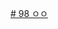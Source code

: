[# 98
ㅇㅇ](https://img.shields.io/badge/java-%23ED8B00.svg?style=for-the-badge&logo=openjdk&logoColor=white)
